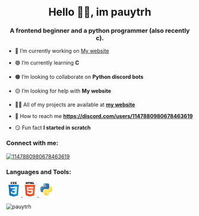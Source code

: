 <h1 align="center">Hello 🙋‍♂️, im pauytrh</h1>
<h3 align="center">A frontend beginner and a python programmer (also recently c).</h3>

- 🔴 I’m currently working on [My website](https://pauytrh.github.io/my-website1/)

- 🟢 I’m currently learning **C**

- 🟠 I’m looking to collaborate on **Python discord bots**

- 🟡 I’m looking for help with **My website**

- 👨‍💻 All of my projects are available at [**my website**](https://pauytrh.github.io/my-website1/)

- 🔵 How to reach me **https://discord.com/users/1147880980678463619**

- 😏 Fun fact **I started in scratch**

<h3 align="left">Connect with me:</h3>
<p align="left">
<a href="https://discord.com/users/1147880980678463619" target="blank"><img align="center" src="https://raw.githubusercontent.com/rahuldkjain/github-profile-readme-generator/master/src/images/icons/Social/discord.svg" alt="1147880980678463619" height="30" width="40" /></a>
</p>

<h3 align="left">Languages and Tools:</h3>
<p align="left"> <a href="https://www.w3schools.com/css/" target="_blank" rel="noreferrer"> <img src="https://raw.githubusercontent.com/devicons/devicon/master/icons/css3/css3-original-wordmark.svg" alt="css3" width="40" height="40"/> </a> <a href="https://www.w3.org/html/" target="_blank" rel="noreferrer"> <img src="https://raw.githubusercontent.com/devicons/devicon/master/icons/html5/html5-original-wordmark.svg" alt="html5" width="40" height="40"/> </a> <a href="https://www.python.org" target="_blank" rel="noreferrer"> <img src="https://raw.githubusercontent.com/devicons/devicon/master/icons/python/python-original.svg" alt="python" width="40" height="40"/> </a> </p>

<p><img align="center" src="https://github-readme-stats.vercel.app/api/top-langs?username=pauytrh&show_icons=true&theme=tokyonight&locale=en&layout=compact" alt="pauytrh" /></p>
